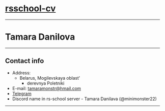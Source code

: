 # [rsschool-cv](https://minimonster22.github.io/rsschool-cv/cv)

***

# **Tamara Danilova**

***

## **Contact info**
* Address:
    -  Belarus, Mogilevskaya oblast'
        + derevnya Poletniki
* E-mail: tamaramonstr@hmail.com
* [Telegram](https://t.me/minimonster22 "@minimonster22")
* Discord name in rs-school server - Tamara Danilava (@minimonster22)

***